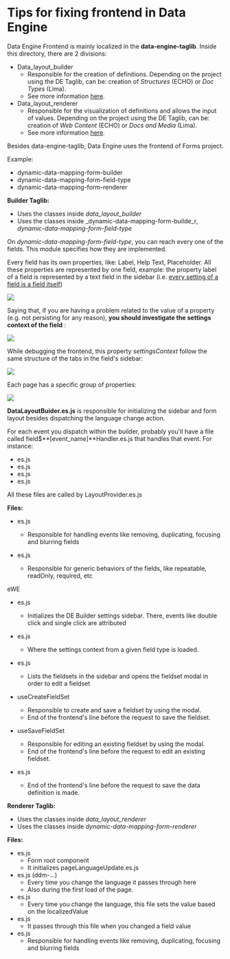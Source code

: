 # Tips for fixing frontend in Data Engine

Data Engine Frontend is mainly localized in the **data-engine-taglib**. Inside this directory, there are 2 divisions:

- Data\_layout\_builder
  - Responsible for the creation of definitions. Depending on the project using the DE Taglib, can be: creation of _Structures_ (ECHO) or _Doc Types_ (Lima).
  - See more information [here](https://docs.google.com/document/d/1ZBFJm88d-FmQhhzKeGScZWP-wVvKHcCE8XFkfLpfr5E/edit).
- Data\_layout\_renderer
  - Responsible for the visualization of definitions and allows the input of values. Depending on the project using the DE Taglib, can be: creation of _Web Content_ (ECHO) or _Docs and Media_ (Lima).
  - See more information [here](https://docs.google.com/document/d/1BYAS4U0-apIjb1dBTn1UWnwFwm3_mAUXJGI6Dtuz4_g/edit).

Besides data-engine-taglib, Data Engine uses the frontend of Forms project.

Example:

- dynamic-data-mapping-form-builder
- dynamic-data-mapping-form-field-type
- dynamic-data-mapping-form-renderer

**Builder Taglib:**

- Uses the classes inside _data\_layout\_builder_
- Uses the classes inside _dynamic-data-mapping-form-builde_r, _dynamic-data-mapping-form-field-type_

On _dynamic-data-mapping-form-field-type_, you can reach every one of the fields. This module specifies how they are implemented.

Every field has its own properties, like: Label, Help Text, Placeholder. All these properties are represented by one field, example: the property label of a field is represented by a text field in the sidebar (i.e. [every setting of a field is a field itself](https://github.com/liferay/liferay-portal/blob/master/modules/apps/dynamic-data-mapping/dynamic-data-mapping-api/src/main/java/com/liferay/dynamic/data/mapping/form/field/type/DDMFormFieldTypeSettings.java))

![](RackMultipart20210302-4-vxmn2z_html_b46eb73b8f8ff1ee.png)

Saying that, if you are having a problem related to the value of a property (e.g. not persisting for any reason), **you should investigate the settings context of the field** :

![](RackMultipart20210302-4-vxmn2z_html_9fb6073c98038489.png)

While debugging the frontend, this property _settingsContext_ follow the same structure of the tabs in the field&#39;s sidebar:

![](RackMultipart20210302-4-vxmn2z_html_5e3502ff4734514e.png)

Each page has a specific group of properties:

![](RackMultipart20210302-4-vxmn2z_html_119441e62e22e4ba.png)

**DataLayoutBuider.es.js** is responsible for initializing the sidebar and form layout besides dispatching the language change action.

For each event you dispatch within the builder, probably you&#39;ll have a file called field$**[event\_name]**Handler.es.js that handles that event. For instance:

- es.js
- es.js
- es.js
- es.js

All these files are called by LayoutProvider.es.js

**Files:**

- es.js
  - Responsible for handling events like removing, duplicating, focusing and blurring fields

- es.js
  - Responsible for generic behaviors of the fields, like repeatable, readOnly, required, etc

eWE

- es.js
  - Initializes the DE Builder settings sidebar. There, events like double click and single click are attributed

- es.js
  - Where the settings context from a given field type is loaded.

- es.js
  - Lists the fieldsets in the sidebar and opens the fieldset modal in order to edit a fieldset

- useCreateFieldSet
  - Responsible to create and save a fieldset by using the modal.
  - End of the frontend&#39;s line before the request to save the fieldset.

- useSaveFieldSet
  - Responsible for editing an existing fieldset by using the modal.
  - End of the frontend&#39;s line before the request to edit an existing fieldset.

- es.js
  - End of the frontend&#39;s line before the request to save the data definition is made.

**Renderer Taglib:**

- Uses the classes inside _data\_layout\_renderer_
- Uses the classes inside _dynamic-data-mapping-form-renderer_

**Files:**

- es.js
  - Form root component
  - It initializes pageLanguageUpdate.es.js
- es.js (ddm-...)
  - Every time you change the language it passes through here
  - Also during the first load of the page.
- es.js
  - Every time you change the language, this file sets the value based on the localizedValue
- es.js
  - It passes through this file when you changed a field value
- es.js
  - Responsible for handling events like removing, duplicating, focusing and blurring fields